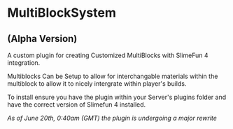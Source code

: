 <h1>MultiBlockSystem</h1>  
<h2>(Alpha Version)</h2>
A custom  plugin for creating Customized MultiBlocks with SlimeFun 4 integration.

Multiblocks Can be Setup to allow for interchangable materials within the multiblock to allow it to nicely intergrate within player's builds.

To install ensure you have the plugin within your Server's plugins folder and have the correct version of Slimefun 4 installed.


<i>As of June 20th, 0:40am (GMT) the plugin is undergoing a major rewrite</i>